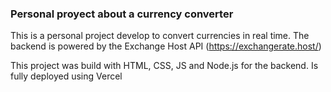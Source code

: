 ### Personal proyect about a currency converter
This is a personal project develop to convert currencies in real time. The backend is powered by the Exchange Host API (https://exchangerate.host/)

This project was build with HTML, CSS, JS and Node.js for the backend. Is fully deployed using Vercel

